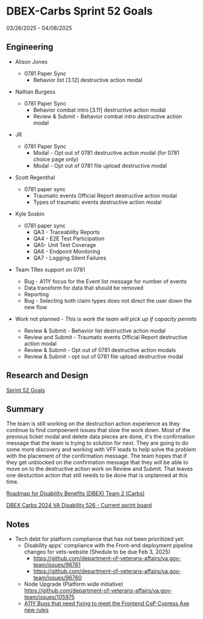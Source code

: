 # DBEX-Carbs Sprint 52 Goals	
03/26/2025 - 04/08/2025

## Engineering
  - Alison Jones
    - 0781 Paper Sync
      - Behavior list [3.12] destructive action modal	
   
  - Nathan Burgess
    - 0781 Paper Sync
      - Behavior combat intro [3.11] destructive action modal
      - Review & Submit - Behavior combat intro destructive action modal	
   
  - JR
    - 0781 Paper Sync
      - Modal - Opt out of 0781 destructive action modal (for 0781 choice page only)
      - Modal - Opt out of 0781 file upload destructive modal	
         
 - Scott Regenthal
    - 0781 paper sync
      - Traumatic events Official Report destructive action modal
      - Types of traumatic events destructive action modal

- Kyle Soskin
    - 0781 paper sync
       - QA3 - Traceability Reports
       - QA4 - E2E Test Participation
       - QA5- Unit Test Coverage
       - QA6 - Endpoint Monitoring
       - QA7 - Logging Silent Failures
       
- Team TRex support on 0781 
  - Bug - A11Y focus for the Event list message for number of events
  - Data transform for data that should be removed
  - Reporting
  - Bug - Selecting both claim types does not direct the user down the new flow	

- Work not planned - _This is work the team will pick up if capacity permits_
  - Review & Submit - Behavior list destructive action modal	
  - Review and Submit - Traumatic events Official Report destructive action modal	
  - Review & Submit - Opt out of 0781 destructive action modals
  - Review & Submit -  opt out of 0781 file upload destructive modal



## Research and Design
[Sprint 52 Goals](https://dsva.slack.com/docs/T03FECE8V/F07N6EH4EUE)


## Summary
The team is still working on the destruction action experience as they continue to find compoenent issues that slow the work down. Most of the previous ticket modal and delete data pieces are done, it's the confirmation message that the team is trying to solution for next. They are going to do some more discovery and working with VFF leads to help solve the problem with the placement of the confirmation message. The team hopes that if they get unblocked on the confirmation message that they will be able to move on to the destructive action work on Review and Submit. That leaves one destuction action that still needs to be done that is unplanned at this time. 


[Roadmap for Disability Benefits (DBEX) Team 2 (Carbs)](https://app.mural.co/t/departmentofveteransaffairs9999/m/departmentofveteransaffairs9999/1717458460532/5a74ece0ca694a9e6c85b3a1130a8c7b8dabf123?wid=0-1728398176278)

[DBEX Carbs 2024 VA Disability 526 - Current sprint board](https://github.com/orgs/department-of-veterans-affairs/projects/1263/views/9)

## Notes
- Tech debt for platform compliance that has not been prioritized yet:
  - Disability apps' compliance with the Front-end deployment pipeline changes for vets-website (Shedule to be due Feb 3, 2025) 
    - https://github.com/department-of-veterans-affairs/va.gov-team/issues/96761
    - https://github.com/department-of-veterans-affairs/va.gov-team/issues/96760
  - Node Upgrade (Platform wide initiative)	https://github.com/department-of-veterans-affairs/va.gov-team/issues/105975
  - [A11Y Bugs that need fixing to meet the Frontend CoP Cypress Axe new rules](https://github.com/department-of-veterans-affairs/va.gov-team/issues/106091)
